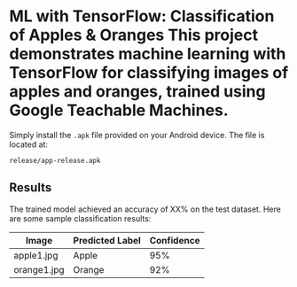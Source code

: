 # ML with TensorFlow: Classification of Apples & Oranges This project demonstrates machine learning with TensorFlow for classifying images of apples and oranges, trained using Google Teachable Machines.


Simply install the `.apk` file provided on your Android device. The file is located at:

`release/app-release.apk`


## Results

The trained model achieved an accuracy of XX% on the test dataset. Here are some sample classification results:

| Image      | Predicted Label | Confidence |
|------------|-----------------|------------|
| apple1.jpg | Apple           | 95%        |
| orange1.jpg| Orange          | 92%        |

